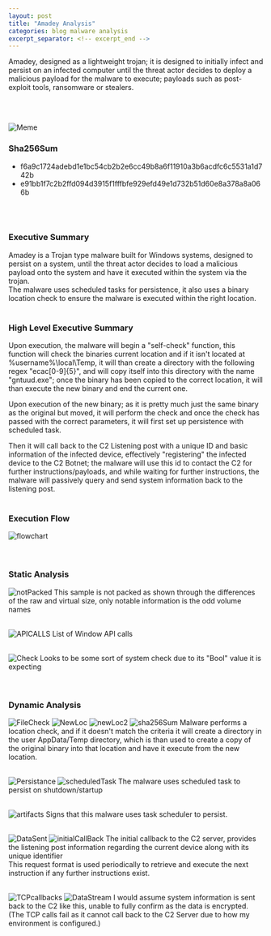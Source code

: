 ```yaml
---
layout: post
title: "Amadey Analysis"
categories: blog malware analysis
excerpt_separator: <!-- excerpt_end -->
---
```

<!-- excerpt_start -->
Amadey, designed as a lightweight trojan; it is designed to initially infect and persist on an infected computer until 
the threat actor decides to deploy a malicious payload for the malware to execute; payloads such as post-exploit tools, ransomware or stealers.
<!-- excerpt_end -->
<br>
<br>

![Meme](/images/Amadey/meme.jpg)
<br>

### Sha256Sum
- f6a9c1724adebd1e1bc54cb2b2e6cc49b8a6f11910a3b6acdfc6c5531a1d742b
- e91bb1f7c2b2ffd094d3915f1fffbfe929efd49e1d732b51d60e8a378a8a066b
<br>
<br>

### Executive Summary
Amadey is a Trojan type malware built for Windows systems, designed to persist on a system, until the threat actor decides to load a malicious payload 
onto the system and have it executed within the system via the trojan. <br>
The malware uses scheduled tasks for persistence, it also uses a binary location check to ensure the malware is executed within the right location.
<br>
<br>

### High Level Executive Summary
Upon execution, the malware will begin a "self-check" function, this function will check the binaries current location and if it isn't located at %username%\local\Temp, it will 
than create a directory with the following regex "ecac[0-9]{5}", and will copy itself into this directory with the name "gntuud.exe"; once the binary has been copied to the correct
location, it will than execute the new binary and end the current one.<br>

Upon execution of the new binary; as it is pretty much just the same binary as the original but moved, it will perform the check and once the check has passed with the 
correct parameters, it will first set up persistence with scheduled task. <br>

Then it will call back to the C2 Listening post with a unique ID and basic information of the infected device, effectively "registering" the infected device to the 
C2 Botnet; the malware will use this id to contact the C2 for further instructions/payloads, and while waiting for further instructions, the malware will passively query
and send system information back to the listening post.
<br>
<br>

### Execution Flow
![flowchart](/images/Amadey/FlowChart.png)
<br>
<br>
<br>

### Static Analysis
![notPacked](/images/Amadey/notpacked.png)
This sample is not packed as shown through the differences of the raw and virtual size, only notable information is the odd volume names
<br>
<br>

![APICALLS](/images/Amadey/APICALLS.png)
List of Window API calls
<br>
<br>

![Check](/images/Amadey/LocationCheck.png)
Looks to be some sort of system check due to its "Bool" value it is expecting
<br>
<br>
<br>

### Dynamic Analysis
![FileCheck](/images/Amadey/dircreate.png)
![NewLoc](/images/Amadey/newloca2.png)
![newLoc2](/images/Amadey/Newlocation.png)
![sha256Sum](/images/Amadey/samebinary.png)
Malware performs a location check, and if it doesn't match the criteria it will create a directory in the user AppData/Temp directory, which is than used to
create a copy of the original binary into that location and have it execute from the new location.
<br>
<br>

![Persistance](/images/Amadey/secondaryPersistcall.png)
![scheduledTask](/images/Amadey/schtaskPOC.png)
The malware uses scheduled task to persist on shutdown/startup
<br>
<br>

![artifacts](/images/Amadey/registryschartifacts.png)
Signs that this malware uses task scheduler to persist.
<br>
<br>


![DataSent](/images/Amadey/deviceIDandCallback.png)
![initialCallBack](/images/Amadey/initialcallbackpoc.png)
The initial callback to the C2 server, provides the listening post information regarding the current device along with its unique identifier <br>
This request format is used periodically to retrieve and execute the next instruction if any further instructions exist.
<br>
<br>

![TCPcallbacks](/images/Amadey/wiresharkinfo.png)
![DataStream](/images/Amadey/encryptedData.png)
I would assume system information is sent back to the C2 like this, unable to fully confirm as the data is encrypted.<br>
(The TCP calls fail as it cannot call back to the C2 Server due to how my environment is configured.)
<br>
<br>
<br>



